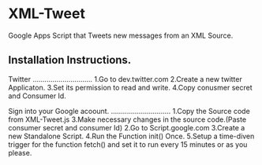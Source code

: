 XML-Tweet
=========

Google Apps Script that Tweets new messages from an XML Source.


Installation Instructions.
-------------------------------------------------


 Twitter 
..............................
1.Go to dev.twitter.com
2.Create a new twitter Applicaton.
3.Set its permission to read and write.
4.Copy conusmer secret and Consumer Id.




Sign into your Google acoount.
..............................
1.Copy the Source code from XML-Tweet.js
3.Make necessary changes in the source code.(Paste consumer secret and consumer Id)
2.Go to Script.google.com
3.Create a new Standalone Script.
4.Run the Function init() Once.
5.Setup a time-diven trigger for the function fetch() and set it to run every 15 minutes or as you please.


